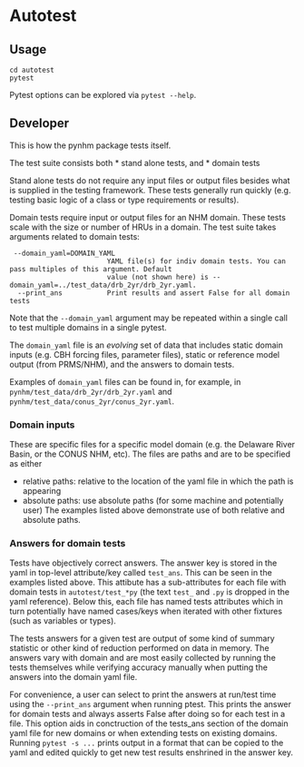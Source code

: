 # Autotest

## Usage

```
cd autotest
pytest
```
Pytest options can be explored via `pytest --help`.


## Developer

This is how the pynhm package tests itself.

The test suite consists both
	* stand alone tests, and
	* domain tests

Stand alone tests do not require any input files or output files besides what
is supplied in the testing framework. These tests generally run quickly
(e.g. testing basic logic of a class or type requirements or results).

Domain tests require input or output files for an NHM domain. These tests
scale with the size or number of HRUs in a domain. The test suite takes
arguments related to domain tests:

```
 --domain_yaml=DOMAIN_YAML
                        YAML file(s) for indiv domain tests. You can pass multiples of this argument. Default
                        value (not shown here) is --domain_yaml=../test_data/drb_2yr/drb_2yr.yaml.
  --print_ans           Print results and assert False for all domain tests
```

Note that the `--domain_yaml` argument may be repeated within a single call to test multiple
domains in a single pytest.

The `domain_yaml` file is an *evolving* set of data that includes static domain
inputs (e.g. CBH forcing files, parameter files), static or reference model
output (from PRMS/NHM), and the answers to domain tests.

Examples of `domain_yaml` files can be found in, for example, in
`pynhm/test_data/drb_2yr/drb_2yr.yaml`
and
`pynhm/test_data/conus_2yr/conus_2yr.yaml`.


### Domain inputs
These are specific files for a specific model domain (e.g. the Delaware River Basin,
or the CONUS NHM, etc). The files are paths and are to be specified as either
  * relative paths: relative to the location of the yaml file
    in which the path is appearing
  * absolute paths: use absolute paths (for some machine and potentially user)
The examples listed above demonstrate use of both relative and absolute paths.


### Answers for domain tests
Tests have objectively correct answers. The answer key is stored in the yaml in
top-level attribute/key called `test_ans`. This can be seen in the examples
listed above. This attibute has a sub-attributes for each file with domain
tests in `autotest/test_*py` (the text `test_` and `.py` is dropped in the
yaml reference). Below this, each file has named tests attributes which in turn
potentially have named cases/keys when iterated with other fixtures (such as
variables or types).

The tests answers for a given test are output of some kind of summary statistic
or other kind of reduction performed on data in memory. The answers vary with
domain and are most easily collected by running the tests themselves while
verifying accuracy manually when putting the answers into the domain yaml file.

For convenience, a user can select to print the answers at run/test time using
the `--print_ans` argument when running ptest. This prints the answer for
domain tests and always asserts False after doing so for each test in a file.
This option aids in conctruction of the tests_ans section of the domain
yaml file for new domains or when extending tests on existing domains. Running
`pytest -s ...` prints output in a format that can be copied to the yaml and
edited quickly to get new test results enshrined in the answer key.
